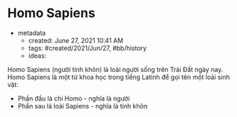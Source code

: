 # Homo Sapiens

- metadata
	- created: June 27, 2021 10:41 AM
	- tags: #created/2021/Jun/27, #bb/history 
	- ideas:

Homo Sapiens (người tinh khôn) là loài người sống trên Trái Đất ngày nay. Homo Sapiens là một từ khoa học trong tiếng Latinh để gọi tên một loài sinh vật:
- Phần đầu là chi Homo - nghĩa là người
- Phần sau là loài Sapiens - nghĩa là tinh khôn
